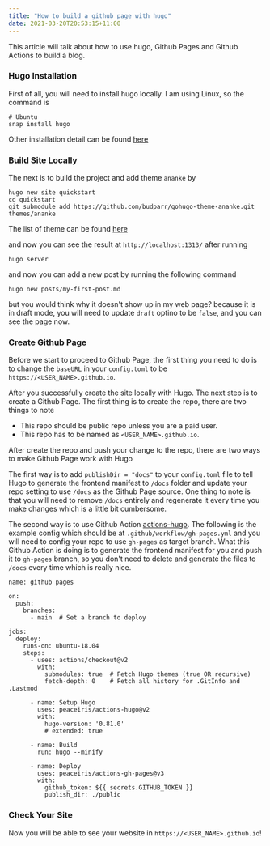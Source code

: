 ```yaml
---
title: "How to build a github page with hugo"
date: 2021-03-20T20:53:15+11:00
---
```


This article will talk about how to use hugo, Github Pages and Github Actions to build a blog.

### Hugo Installation
First of all, you will need to install hugo locally. I am using Linux, so the command is
```
# Ubuntu
snap install hugo
```
Other installation detail can be found [here](https://gohugo.io/getting-started/installing/)

### Build Site Locally
The next is to build the project and add theme `ananke` by
```
hugo new site quickstart
cd quickstart
git submodule add https://github.com/budparr/gohugo-theme-ananke.git themes/ananke
```

The list of theme can be found [here](https://themes.gohugo.io/)

and now you can see the result at `http://localhost:1313/` after running
```
hugo server
```

and now you can add a new post by running the following command
```
hugo new posts/my-first-post.md
```

but you would think why it doesn't show up in my web page? because it is in
draft mode, you will need to update `draft` optino to be `false`, and you can
see the page now.

### Create Github Page

Before we start to proceed to Github Page, the first thing you need to do is
to change the `baseURL` in your `config.toml` to be `https://<USER_NAME>.github.io`.

After you successfully create the site locally with Hugo. The next step is to
create a Github Page. The first thing is to create the repo, there are two
things to note
* This repo should be public repo unless you are a paid user.
* This repo has to be named as `<USER_NAME>.github.io`.

After create the repo and push your change to the repo, 
there are two ways to make Github Page work with Hugo

The first way is to add `publishDir = "docs"` to your `config.toml` file to 
tell Hugo to generate the frontend manifest to `/docs` folder and update your
repo setting to use `/docs` as the Github Page source. One thing to note is that
you will need to remove `/docs` entirely and regenerate it every time you make
changes which is a little bit cumbersome.

The second way is to use Github Action [actions-hugo](https://github.com/peaceiris/actions-hugo).
The following is the example config which should be at `.github/workflow/gh-pages.yml` and you
will need to config your repo to use `gh-pages` as target branch. What this Github Action is doing
is to generate the frontend manifest for you and push it to `gh-pages` branch, so you don't need to
delete and generate the files to `/docs` every time which is really nice.
```
name: github pages

on:
  push:
    branches:
      - main  # Set a branch to deploy

jobs:
  deploy:
    runs-on: ubuntu-18.04
    steps:
      - uses: actions/checkout@v2
        with:
          submodules: true  # Fetch Hugo themes (true OR recursive)
          fetch-depth: 0    # Fetch all history for .GitInfo and .Lastmod

      - name: Setup Hugo
        uses: peaceiris/actions-hugo@v2
        with:
          hugo-version: '0.81.0'
          # extended: true

      - name: Build
        run: hugo --minify

      - name: Deploy
        uses: peaceiris/actions-gh-pages@v3
        with:
          github_token: ${{ secrets.GITHUB_TOKEN }}
          publish_dir: ./public
```

### Check Your Site

Now you will be able to see your website in `https://<USER_NAME>.github.io`!

